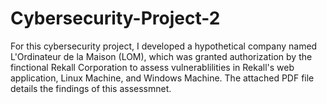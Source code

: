 # Cybersecurity-Project-2
For this cybersecurity project, I developed a hypothetical company named L'Ordinateur de la Maison (LOM), which was granted authorization by the finctional Rekall Corporation to assess vulnerablilities in Rekall's web application, Linux Machine, and Windows Machine. The attached PDF file details the findings of this assessmnet. 
